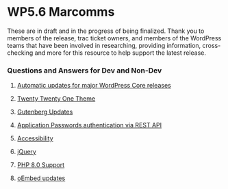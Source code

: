 # WP5.6 Marcomms
These are in draft and in the progress of being finalized. Thank you to members of the release, trac ticket owners, and members of the WordPress teams that have been involved in researching, providing information, cross-checking and more for this resource to help support the latest release. 

### Questions and Answers for Dev and Non-Dev

1) [Automatic updates for major WordPress Core releases](https://github.com/wpmarketingteam/WP5.6Marcomms/blob/master/Questions%20and%20Answers/1_automatic_updates.md)

2) [Twenty Twenty One Theme](https://github.com/wpmarketingteam/WP5.6Marcomms/blob/master/Questions%20and%20Answers/2_twenty_twenty_one_theme.md)

3) [Gutenberg Updates](https://github.com/wpmarketingteam/WP5.6Marcomms/blob/master/Questions%20and%20Answers/3_gutenberg_updates.md)

4) [Application Passwords authentication via REST API](https://github.com/wpmarketingteam/WP5.6Marcomms/blob/master/Questions%20and%20Answers/4_application_password_authentication.md)

5) [Accessibility](https://github.com/wpmarketingteam/WP5.6Marcomms/blob/master/Questions%20and%20Answers/5_accessibility.md)

6) [jQuery](https://github.com/wpmarketingteam/WP5.6Marcomms/blob/master/Questions%20and%20Answers/6_jquery.md)

7) [PHP 8.0 Support](https://github.com/wpmarketingteam/WP5.6Marcomms/blob/master/Questions%20and%20Answers/8_php8_support.md)

8) [oEmbed updates](https://github.com/wpmarketingteam/WP5.6Marcomms/blob/master/Questions%20and%20Answers/7_oembed_updates.md)
